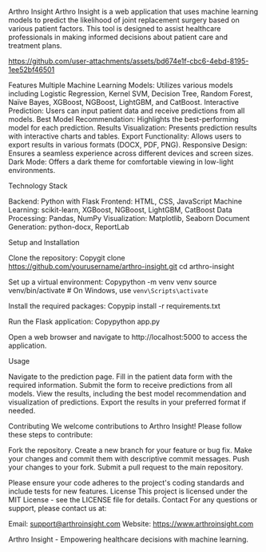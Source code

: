 Arthro Insight
Arthro Insight is a web application that uses machine learning models to predict the likelihood of joint replacement surgery based on various patient factors. This tool is designed to assist healthcare professionals in making informed decisions about patient care and treatment plans.



https://github.com/user-attachments/assets/bd674e1f-cbc6-4ebd-8195-1ee52bf46501



Features
Multiple Machine Learning Models: Utilizes various models including Logistic Regression, Kernel SVM, Decision Tree, Random Forest, Naïve Bayes, XGBoost, NGBoost, LightGBM, and CatBoost.
Interactive Prediction: Users can input patient data and receive predictions from all models.
Best Model Recommendation: Highlights the best-performing model for each prediction.
Results Visualization: Presents prediction results with interactive charts and tables.
Export Functionality: Allows users to export results in various formats (DOCX, PDF, PNG).
Responsive Design: Ensures a seamless experience across different devices and screen sizes.
Dark Mode: Offers a dark theme for comfortable viewing in low-light environments.

Technology Stack

Backend: Python with Flask
Frontend: HTML, CSS, JavaScript
Machine Learning: scikit-learn, XGBoost, NGBoost, LightGBM, CatBoost
Data Processing: Pandas, NumPy
Visualization: Matplotlib, Seaborn
Document Generation: python-docx, ReportLab

Setup and Installation

Clone the repository:
Copygit clone https://github.com/yourusername/arthro-insight.git
cd arthro-insight

Set up a virtual environment:
Copypython -m venv venv
source venv/bin/activate  # On Windows, use `venv\Scripts\activate`

Install the required packages:
Copypip install -r requirements.txt

Run the Flask application:
Copypython app.py

Open a web browser and navigate to http://localhost:5000 to access the application.

Usage

Navigate to the prediction page.
Fill in the patient data form with the required information.
Submit the form to receive predictions from all models.
View the results, including the best model recommendation and visualization of predictions.
Export the results in your preferred format if needed.

Contributing
We welcome contributions to Arthro Insight! Please follow these steps to contribute:

Fork the repository.
Create a new branch for your feature or bug fix.
Make your changes and commit them with descriptive commit messages.
Push your changes to your fork.
Submit a pull request to the main repository.

Please ensure your code adheres to the project's coding standards and include tests for new features.
License
This project is licensed under the MIT License - see the LICENSE file for details.
Contact
For any questions or support, please contact us at:

Email: support@arthroinsight.com
Website: https://www.arthroinsight.com


Arthro Insight - Empowering healthcare decisions with machine learning.
